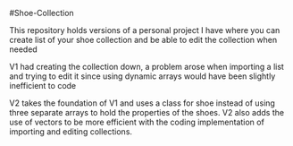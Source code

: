 #Shoe-Collection


This repository holds versions of a personal project I have where you can create list of your shoe collection and be able to edit 
the collection when needed

V1 had creating the collection down, a problem arose when importing a list and trying to edit it since using dynamic arrays would have been
slightly inefficient to code

V2 takes the foundation of V1 and uses a class for shoe instead of using three separate arrays to hold the properties of the shoes. V2 also
adds the use of vectors to be more efficient with the coding implementation of importing and editing collections.
